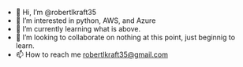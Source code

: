 - 👋 Hi, I’m @robertlkraft35
- 👀 I’m interested in python, AWS, and Azure
- 🌱 I’m currently learning what is above.
- 💞️ I’m looking to collaborate on nothing at this point, just beginnig to learn.
- 📫 How to reach me robertlkraft35@gmail.com

<!---
robertlkraft35/robertlkraft35 is a ✨ special ✨ repository because its `README.md` (this file) appears on your GitHub profile.
You can click the Preview link to take a look at your changes.
--->
